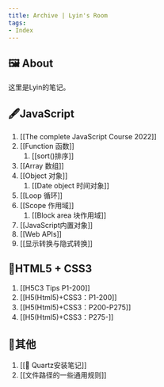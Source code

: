 ```yaml
---
title: Archive | Lyin's Room
tags: 
- Index
---
```


## 🖼️ About 
这里是Lyin的笔记。

## 🖋️JavaScript
1. [[The complete JavaScript Course 2022]]
2. [[Function 函数]]
	1. [[sort()排序]]
3. [[Array 数组]]
4. [[Object 对象]]
	1. [[Date object 时间对象]]
5. [[Loop 循环]]
6. [[Scope 作用域]]
	1. [[Block area 块作用域]]
7. [[JavaScript内置对象]]
8. [[Web APIs]]
9. [[显示转换与隐式转换]]
## 📒HTML5 + CSS3 
1. [[H5C3 Tips P1-200]]
2. [[H5(Html5)+CSS3：P1-200]]
3. [[H5(Html5)+CSS3：P200-P275]]
4. [[H5(Html5)+CSS3：P275-]]
## 📑其他
1. [[📗 Quartz安装笔记]]
2. [[文件路径的一些通用规则]]



